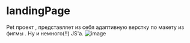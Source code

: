 # landingPage
Pet проект , представляет из себя адаптивную верстку по макету из фигмы . Ну и немного(!!) JS'а.
![image](https://user-images.githubusercontent.com/97777490/181719810-e7e8593d-243e-4d02-9fa1-82263a723b9f.png)
